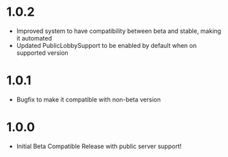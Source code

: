 # 1.0.2
+ Improved system to have compatibility between beta and stable, making it automated
+ Updated PublicLobbySupport to be enabled by default when on supported version

# 1.0.1
+ Bugfix to make it compatible with non-beta version

# 1.0.0
+ Initial Beta Compatible Release with public server support!